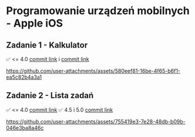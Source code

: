 # Programowanie urządzeń mobilnych - Apple iOS

## Zadanie 1 - Kalkulator 

✅ <= 4.0 [commit link](https://github.com/natkramarz/ios/commit/2c189198619154c1980cba5a1654038800543d19) i [commit link](https://github.com/natkramarz/ios/commit/adda4654332b67d762afa70942d30ddfe8cf7a74)

https://github.com/user-attachments/assets/580eef81-16be-4f65-b6f1-ea5c82b4a3a1

## Zadanie 2 - Lista zadań 

✅ <= 4.0 [commit link](https://github.com/natkramarz/ios/commit/aff03cd113f9b7067b57d5a89a0f3ce4c2f2d6cc)
✅ 4.5 i 5.0 [commit link](https://github.com/natkramarz/ios/commit/f7ea9ea4ca6c1996771d9a9713958a6b37df742c)

https://github.com/user-attachments/assets/755419e3-7e28-48db-b09b-046e3ba8a46c


